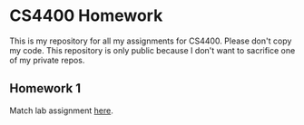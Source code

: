 # CS4400 Homework

This is my repository for all my assignments for CS4400. Please don't 
copy my code. This repository is only public because I don't want to 
sacrifice one of my private repos.

## Homework 1

Match lab assignment [here](http://carlsagan.cs.utah.edu:5577/assignment?uid=u0669715).